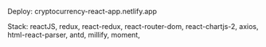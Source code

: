 Deploy: cryptocurrency-react-app.netlify.app

Stack: reactJS, redux, react-redux, react-router-dom, react-chartjs-2, axios, html-react-parser, antd, millify, moment,
